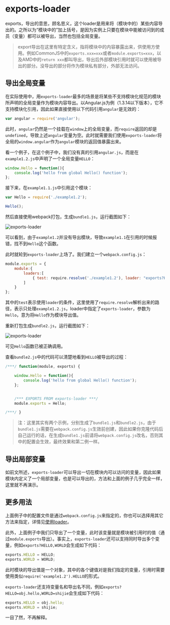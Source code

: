 # exports-loader

exports，导出的意思，顾名思义，这个loader是用来将（模块中的）某些内容导出的。之所以为“模块中的”加上括号，是因为实例上只要在模块中能被访问到的成员（变量）都可以被导出，当然也包括全局变量。

> export导出在这里有特定含义，指将模块中的内容暴露出来，供使用方使用。例如CommonJS中的`exports.xxx=xxx`或者`module.exports=xxx`，以及AMD中的`return xxx`都叫导出，导出后外部模块引用时就可以使用被导出的部分。没导出的部分将作为模块私有部分，外部无法访问。

## 导出全局变量

在实际使用中，用`exports-loader`最多的场景是将某些不支持模块化规范的模块所声明的全局变量作为模块内容导出。以Angular.js为例（1.3.14以下版本），它不支持模块化引用，因此如果直接使用以下代码引用`angular`是无效的：

```javascript
var angular = require('angular');
```

此时，`angular`仍然是一个挂载在`window`上的全局变量，而`require`返回的却是`undefined`，导致上述`angular`变量为空。此时就需要我们使用`exports-loader`将全局的`window.angular`作为`angular`模块的返回值暴露出来。

看一个例子，在这个例子中，我们没有真的引用`angular.js`，而是在`example1.2.js`中声明了一个全局变量`HELLO`：

```javascript
window.Hello = function(){
	console.log('hello from global Hello() function');
};
```

接下来，在`example1.1.js`中引用这个模块：

```javascript
var Hello = require('./example1.2');

Hello();
```

然后直接使用webpack打包，生成`bundle1.js`，运行截图如下：

![exports-loader](../images/chapter4/exports-loaders/1.png)

可以看到，由于`example1.2`并没有导出模块，导致`example1.1`在引用的时候报错，找不到`Hello`这个函数。

此时就轮到`exports-loader`上场了。我们建立一个`webpack.config.js`：

```javascript
module.exports = {
	module:{
		loaders:[
			{ test: require.resolve('./example1.2'), loader: "exports?Hello" }
		]
	}
};
```

其中的`test`表示使用`loader`的条件，这里使用了`require.resolve`解析出来的路径，表示只处理`example1.2.js`，loader中指定了`exports-loader`，参数为`Hello`，意为将`Hello`作为模块导出值。

重新打包生成`bundle2.js`，运行截图如下：

![exports-loader](../images/chapter4/exports-loaders/1.png)

可见`Hello`函数已被正确调用。

查看`bundle2.js`中的代码可以清楚地看到`HELLO`被导出的过程：

```javascript
/***/ function(module, exports) {

	window.Hello = function(){
		console.log('hello from global Hello() function');
	};


	/*** EXPORTS FROM exports-loader ***/
	module.exports = Hello;

/***/ }
```

> 注：这里其实有两个示例，分别生成了`bundle1.js`和`bundle2.js`，由于`bundle1.js`需要在`webpack.config.js`生效前创建，因此如果你克隆代码后自己运行的话，在生成`bundle1.js`前请将`webpack.config.js`改名，否则其中的配置会生效，最终效果和第二例一样。

## 导出局部变量

如前文所述，`exports-loader`可以导出一切在模块内可以访问的变量，因此如果模块内定义了一个局部变量，也是可以导出的，方法和上面的例子几乎完全一样，这里就不再演示。

## 更多用法

上面例子中的配置文件是通过`webpack.config.js`来指定的，你也可以选择用其它方法来指定，详情见[使用loader](./using-loaders.html)。

此外，上面例子中我们只导出了一个变量，此时该变量就是模块被引用时的值（通过`module.exports`导出）。事实上，`exports-loader`还可以支持同时导出多个变量，例如`exports?HELLO,WORLD`会生成如下代码：

```javascript
exports.HELLO = HELLO;
exports.WORLD = WORLD;
```

此时模块的导出值是一个对象，其中的各个键值对是我们指定的变量，引用时需要使用类似`require('example1.2').HELLO`的形式。

`exports-loader`还支持变量名和导出名不同，例如`exports?HELLO=obj.hello,WORLD=shijie`会生成如下代码：

```javascript
exports.HELLO = obj.hello;
exports.WORLD = shijie;
```

一目了然，不再解释。
